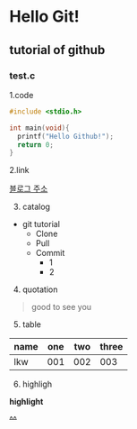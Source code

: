 # Hello Git!
## tutorial of github
### test.c

1.code
```C
#include <stdio.h>

int main(void){
  printf("Hello Github!");
  return 0;
}

```
2.link

[블로그 주소](https://velog.io/@lkwo88)

3. catalog 

* git tutorial
  * Clone
  * Pull
  * Commit
    * 1
    * 2
     
4. quotation

> good to see you

5. table 

name|one|two|three
---|---|---|---|
lkw|001|002|003|

6. highligh

**highlight**

~~^^~~

